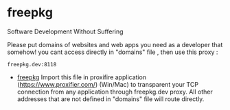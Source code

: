 
# freepkg
Software Development Without Suffering

Please put domains of websites and web apps you need as a developer that somehow! you cant access directly  in "domains" file , then use this proxy :
```
freepkg.dev:8118
```

- [freepkg](#freepkg)
Import this file in proxifire application (https://www.proxifier.com/) (Win/Mac) to transparent your TCP connection from any application through freepkg.dev proxy.
All other addresses that are not defined in "domains" file will route directly.
